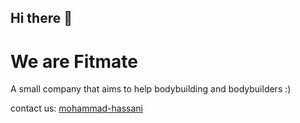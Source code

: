 ## Hi there 👋
# We are Fitmate
A small company that aims to help bodybuilding and bodybuilders :)

contact us: [mohammad-hassani](https://hasani.id.ir)
